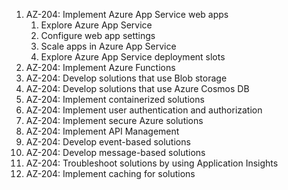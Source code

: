 1. AZ-204: Implement Azure App Service web apps
    1. Explore Azure App Service
    2. Configure web app settings
    3. Scale apps in Azure App Service
    4. Explore Azure App Service deployment slots
2. AZ-204: Implement Azure Functions
3. AZ-204: Develop solutions that use Blob storage
4. AZ-204: Develop solutions that use Azure Cosmos DB
5. AZ-204: Implement containerized solutions
6. AZ-204: Implement user authentication and authorization
7. AZ-204: Implement secure Azure solutions
8. AZ-204: Implement API Management
9. AZ-204: Develop event-based solutions
10. AZ-204: Develop message-based solutions
11. AZ-204: Troubleshoot solutions by using Application Insights
12. AZ-204: Implement caching for solutions